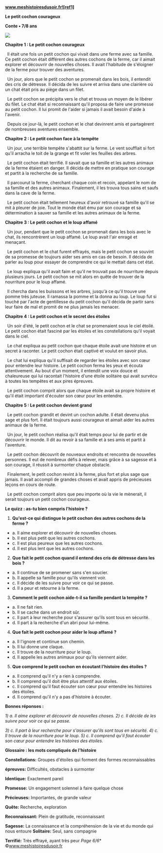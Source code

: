 ﻿**www.meshistoiresdusoir.fr![ref1]**

**Le petit cochon courageux**

**Conte • 7/8 ans**

![](Aspose.Words.49983e92-ea44-4a87-814b-32ee552b2979.002.jpeg)

**Chapitre 1 : Le petit cochon courageux** 

` `Il était une fois un petit cochon qui vivait dans une ferme avec sa famille. Ce petit cochon était différent des autres cochons de la ferme, car il aimait explorer et découvrir de nouvelles choses. Il avait l'habitude de s'éloigner de la ferme pour trouver des aventures.

` `Un jour, alors que le petit cochon se promenait dans les bois, il entendit des cris de détresse. Il décida de les suivre et arriva dans une clairière où un chat était pris au piège dans un filet.

` `Le petit cochon se précipita vers le chat et trouva un moyen de le libérer du filet. Le chat était si reconnaissant qu'il proposa de faire une promesse au petit cochon. Il lui promit de l'aider si jamais il avait besoin d'aide à l'avenir.

` `Depuis ce jour-là, le petit cochon et le chat devinrent amis et partagèrent de nombreuses aventures ensemble.

**Chapitre 2 : Le petit cochon face à la tempête** 

` `Un jour, une terrible tempête s'abattit sur la ferme. Le vent soufflait si fort qu'il arracha le toit de la grange et fit voler les feuilles des arbres.

` `Le petit cochon était terrifié. Il savait que sa famille et les autres animaux de la ferme étaient en danger. Il décida de mettre en pratique son courage et partit à la recherche de sa famille.

` `Il parcourut la ferme, cherchant chaque coin et recoin, appelant le nom de sa famille et des autres animaux. Finalement, il les trouva tous sains et saufs dans la cave de la ferme.

` `Le petit cochon était tellement heureux d'avoir retrouvé sa famille qu'il se mit à pleurer de joie. Tout le monde était ému par son courage et sa détermination à sauver sa famille et les autres animaux de la ferme.

**Chapitre 3 : Le petit cochon et le loup affamé** 

` `Un jour, pendant que le petit cochon se promenait dans les bois avec le chat, ils rencontrèrent un loup affamé. Le loup avait l'air enragé et menaçant.

` `Le petit cochon et le chat furent effrayés, mais le petit cochon se souvint de sa promesse de toujours aider ses amis en cas de besoin. Il décida de parler au loup pour essayer de comprendre ce qui le mettait dans cet état.

` `Le loup expliqua qu'il avait faim et qu'il ne trouvait pas de nourriture depuis plusieurs jours. Le petit cochon se mit alors en quête de trouver de la nourriture pour le loup affamé.

` `Il chercha dans les buissons et les arbres, jusqu'à ce qu'il trouve une pomme très juteuse. Il ramassa la pomme et la donna au loup. Le loup fut si touché par l'acte de gentillesse du petit cochon qu'il décida de partir sans leur faire de mal et promit de ne plus jamais les menacer.

**Chapitre 4 : Le petit cochon et le secret des étoiles** 

` `Un soir d'été, le petit cochon et le chat se promenaient sous le ciel étoilé. Le petit cochon était fasciné par les étoiles et les constellations qu'il voyait dans le ciel.

` `Le chat expliqua au petit cochon que chaque étoile avait une histoire et un secret à raconter. Le petit cochon était captivé et voulut en savoir plus.

` `Le chat lui expliqua qu'il suffisait de regarder les étoiles avec son cœur pour entendre leur histoire. Le petit cochon ferma les yeux et écouta attentivement. Au bout d'un moment, il entendit une voix douce et chaleureuse qui lui racontait l'histoire d'une étoile solitaire qui avait survécu à toutes les tempêtes et aux pires épreuves.

` `Le petit cochon comprit alors que chaque étoile avait sa propre histoire et qu'il était important d'écouter son cœur pour les entendre.

**Chapitre 5 : Le petit cochon devient grand** 

` `Le petit cochon grandit et devint un cochon adulte. Il était devenu plus sage et plus fort. Il était toujours aussi courageux et aimait aider les autres animaux de la ferme.

` `Un jour, le petit cochon réalisa qu'il était temps pour lui de partir et de découvrir le monde. Il dit au revoir à sa famille et à ses amis et partit à l'aventure.

` `Le petit cochon découvrit de nouveaux endroits et rencontra de nouvelles personnes. Il eut de nombreux défis à relever, mais grâce à sa sagesse et à son courage, il réussit à surmonter chaque obstacle.

` `Finalement, le petit cochon revint à la ferme, plus fort et plus sage que jamais. Il avait accompli de grandes choses et avait appris de précieuses leçons en cours de route.

` `Le petit cochon comprit alors que peu importe où la vie le mènerait, il serait toujours un petit cochon courageux.

**Le quizz : as-tu bien compris l'histoire ?** 

1) **Qu'est-ce qui distingue le petit cochon des autres cochons de la ferme ?**
- a. Il aime explorer et découvrir de nouvelles choses.
- b. Il est plus petit que les autres cochons.
- c. Il est plus peureux que les autres cochons.
- d. Il est plus lent que les autres cochons.
2) **Que fait le petit cochon quand il entend des cris de détresse dans les bois ?**
- a. Il continue de se promener sans s'en soucier.
- b. Il appelle sa famille pour qu'ils viennent voir.
- c. Il décide de les suivre pour voir ce qui se passe.
- d. Il a peur et retourne à la ferme.
3) **Comment le petit cochon aide-t-il sa famille pendant la tempête ?**
- a. Il ne fait rien.
- b. Il se cache dans un endroit sûr.
- c. Il part à leur recherche pour s'assurer qu'ils sont tous en sécurité.
- d. Il part à la recherche d'un abri pour lui-même.
4) **Que fait le petit cochon pour aider le loup affamé ?**
- a. Il l'ignore et continue son chemin.
- b. Il lui donne une claque.
- c. Il trouve de la nourriture pour le loup.
- d. Il appelle les autres animaux pour qu'ils viennent aider.
5) **Que comprend le petit cochon en écoutant l'histoire des étoiles ?**
- a. Il comprend qu'il n'y a rien à comprendre.
- b. Il comprend qu'il doit être plus attentif aux étoiles.
- c. Il comprend qu'il faut écouter son cœur pour entendre les histoires des étoiles.
- d. Il comprend qu'il n'y a pas d'histoire à écouter.

**Bonnes réponses :** 

*1) a. Il aime explorer et découvrir de nouvelles choses. 2) c. Il décide de les suivre pour voir ce qui se passe.* 

*3) c. Il part à leur recherche pour s'assurer qu'ils sont tous en sécurité. 4) c. Il trouve de la nourriture pour le loup. 5) c. Il comprend qu'il faut écouter son cœur pour entendre les histoires des étoiles.* 

**Glossaire : les mots compliqués de l'histoire** 

**Constellations:** Groupes d'étoiles qui forment des formes reconnaissables

**épreuves:** Difficultés, obstacles à surmonter

**Identique:** Exactement pareil

**Promesse:** Un engagement solennel à faire quelque chose

**Précieuses:** Importantes, de grande valeur

**Quête:** Recherche, exploration

**Reconnaissant:** Plein de gratitude, reconnaissant

**Sagesse:** La connaissance et la compréhension de la vie et du monde qui nous entoure **Solitaire:** Seul, sans compagnie

**Terrifié:** Très effrayé, ayant très peur
*Page 6/6** ©www.meshistoiresdusoir.fr

[ref1]: Aspose.Words.49983e92-ea44-4a87-814b-32ee552b2979.001.png

